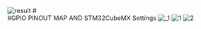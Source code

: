 ![result](https://user-images.githubusercontent.com/76009919/178361085-76a226fb-f637-418f-8d7e-002c5daa3e25.png)
#<br> #GPIO PINOUT MAP AND STM32CubeMX Settings
![_1](https://user-images.githubusercontent.com/76009919/178361043-247cfeaf-0da7-41cf-b2b1-d53b4088aa47.png)
![1](https://user-images.githubusercontent.com/76009919/178361067-f6eb7b4b-5b9a-40dc-89e2-382d7501651e.png)
![2](https://user-images.githubusercontent.com/76009919/178361075-f59797da-faa1-4a86-b887-ccff1b1e7ef6.png)
